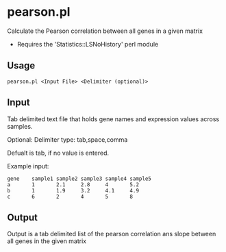 pearson.pl
==========

Calculate the Pearson correlation between all genes in a given matrix 

* Requires the 'Statistics::LSNoHistory' perl module

Usage
--------
```
pearson.pl <Input File> <Delimiter (optional)>
```
Input
--------

Tab delimited text file that holds gene names and expression values across samples.

Optional:
Delimiter type: tab,space,comma

Defualt is tab, if no value is entered.

Example input:

```
gene	sample1	sample2	sample3	sample4	sample5
a       1       2.1     2.8     4       5.2
b       1       1.9     3.2     4.1     4.9
c       6       2       4       5       8
```

Output
--------

Output is a tab delimited list of the pearson correlation ans slope between all genes in the given matrix
